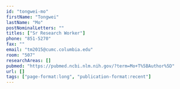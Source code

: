 ```yaml
---
id: "tongwei-mo"
firstName: "Tongwei"
lastName: "Mo"
postNominalLetters: ""
titles: ["Sr Research Worker"]
phone: "851-5270"
fax: ""
email: "tm2015@cumc.columbia.edu"
room: "507"
researchAreas: []
pubmed: "https://pubmed.ncbi.nlm.nih.gov/?term=Mo+T%5BAuthor%5D"
url: []
tags: ["page-format:long", "publication-format:recent"]
---
```

